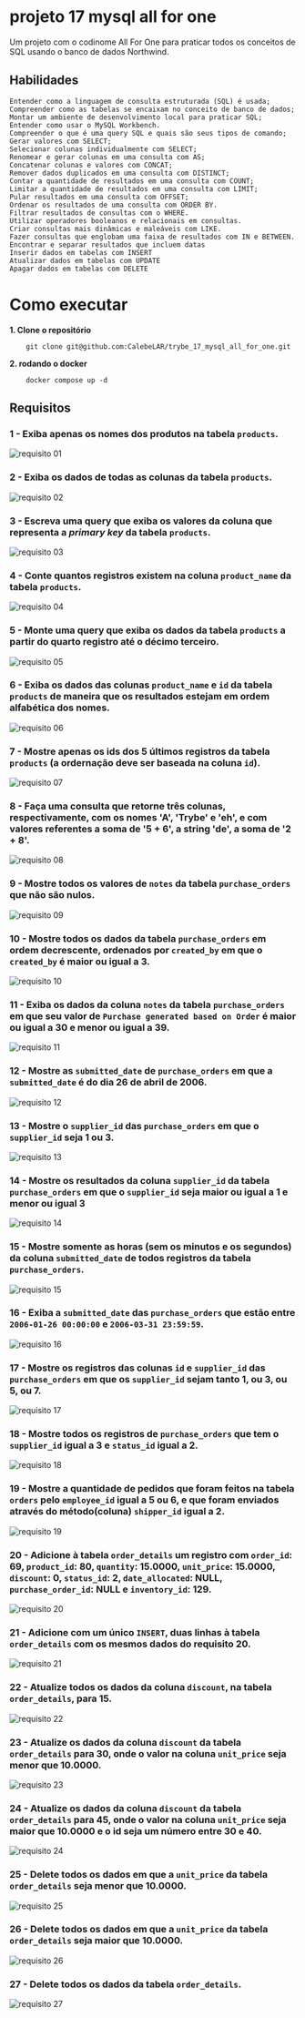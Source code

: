 # projeto 17 mysql all for one

Um projeto com o codinome All For One para praticar todos os conceitos de SQL usando o banco de dados Northwind.

## Habilidades
    Entender como a linguagem de consulta estruturada (SQL) é usada;
    Compreender como as tabelas se encaixam no conceito de banco de dados;
    Montar um ambiente de desenvolvimento local para praticar SQL;
    Entender como usar o MySQL Workbench.
    Compreender o que é uma query SQL e quais são seus tipos de comando;
    Gerar valores com SELECT;
    Selecionar colunas individualmente com SELECT;
    Renomear e gerar colunas em uma consulta com AS;
    Concatenar colunas e valores com CONCAT;
    Remover dados duplicados em uma consulta com DISTINCT;
    Contar a quantidade de resultados em uma consulta com COUNT;
    Limitar a quantidade de resultados em uma consulta com LIMIT;
    Pular resultados em uma consulta com OFFSET;
    Ordenar os resultados de uma consulta com ORDER BY.
    Filtrar resultados de consultas com o WHERE.
    Utilizar operadores booleanos e relacionais em consultas.
    Criar consultas mais dinâmicas e maleáveis com LIKE.
    Fazer consultas que englobam uma faixa de resultados com IN e BETWEEN.
    Encontrar e separar resultados que incluem datas
    Inserir dados em tabelas com INSERT
    Atualizar dados em tabelas com UPDATE
    Apagar dados em tabelas com DELETE


# Como executar

**1. Clone o repositório**
```shell
    git clone git@github.com:CalebeLAR/trybe_17_mysql_all_for_one.git
```

**2. rodando o docker**
```shell
    docker compose up -d
```

## Requisitos

### 1 - Exiba apenas os nomes dos produtos na tabela `products`.

![requisito 01](<images/Screenshot from 2024-09-30 14-12-50.png>) 

### 2 - Exiba os dados de todas as colunas da tabela `products`.

![requisito 02](<images/Screenshot from 2024-09-30 14-12-54.png>) 

### 3 - Escreva uma query que exiba os valores da coluna que representa a _primary key_ da tabela `products`.

![requisito 03](<images/Screenshot from 2024-09-30 14-12-59.png>) 

### 4 - Conte quantos registros existem na coluna `product_name` da tabela `products`.

![requisito 04](<images/Screenshot from 2024-09-30 14-13-04.png>) 

### 5 - Monte uma query que exiba os dados da tabela `products` a partir do quarto registro até o décimo terceiro.

![requisito 05](<images/Screenshot from 2024-09-30 14-13-09.png>) 

### 6 - Exiba os dados das colunas `product_name` e `id` da tabela `products` de maneira que os resultados estejam em ordem alfabética dos nomes.

![requisito 06](<images/Screenshot from 2024-09-30 14-13-13.png>) 

### 7 - Mostre apenas os ids dos 5 últimos registros da tabela `products` (a ordernação deve ser baseada na coluna `id`).

![requisito 07](<images/Screenshot from 2024-09-30 14-13-17.png>) 

### 8 - Faça uma consulta que retorne três colunas, respectivamente, com os nomes 'A', 'Trybe' e 'eh', e com valores referentes a soma de '5 + 6', a string 'de', a soma de '2 + 8'.

![requisito 08](<images/Screenshot from 2024-09-30 14-13-22.png>) 

### 9 - Mostre todos os valores de `notes` da tabela `purchase_orders` que não são nulos.

![requisito 09](<images/Screenshot from 2024-09-30 14-13-26.png>) 

### 10 - Mostre todos os dados da tabela `purchase_orders` em ordem decrescente, ordenados por `created_by` em que o `created_by` é maior ou igual a 3.

![requisito 10](<images/Screenshot from 2024-09-30 14-13-33.png>) 

### 11 - Exiba os dados da coluna `notes` da tabela `purchase_orders` em que seu valor de `Purchase generated based on Order` é maior ou igual a 30 e menor ou igual a 39.

![requisito 11](<images/Screenshot from 2024-09-30 14-13-37.png>) 

### 12 - Mostre as `submitted_date` de `purchase_orders` em que a `submitted_date` é do dia 26 de abril de 2006.

![requisito 12](<images/Screenshot from 2024-09-30 14-13-44.png>) 

### 13 - Mostre o `supplier_id` das `purchase_orders` em que o `supplier_id` seja 1 ou 3.

![requisito 13](<images/Screenshot from 2024-09-30 14-13-48.png>) 

### 14 - Mostre os resultados da coluna `supplier_id` da tabela `purchase_orders` em que o `supplier_id` seja maior ou igual a 1 e menor ou igual 3 

![requisito 14](<images/Screenshot from 2024-09-30 14-16-16.png>) 

### 15 - Mostre somente as horas (sem os minutos e os segundos) da coluna `submitted_date` de todos registros da tabela `purchase_orders`.

![requisito 15](<images/Screenshot from 2024-09-30 14-16-20.png>) 

### 16 - Exiba a `submitted_date` das `purchase_orders` que estão entre `2006-01-26 00:00:00` e `2006-03-31 23:59:59`.

![requisito 16](<images/Screenshot from 2024-09-30 14-16-24.png>) 

### 17 - Mostre os registros das colunas `id` e `supplier_id` das `purchase_orders` em que os `supplier_id` sejam tanto 1, ou 3, ou 5, ou 7.

![requisito 17](<images/Screenshot from 2024-09-30 14-16-28.png>) 

### 18 - Mostre todos os registros de `purchase_orders` que tem o `supplier_id` igual a 3 e `status_id` igual a 2.

![requisito 18](<images/Screenshot from 2024-09-30 14-16-32.png>) 

### 19 - Mostre a quantidade de pedidos que foram feitos na tabela `orders` pelo `employee_id` igual a 5 ou 6, e que foram enviados através do método(coluna) `shipper_id` igual a 2.

![requisito 19](<images/Screenshot from 2024-09-30 14-16-35.png>) 

### 20 - Adicione à tabela `order_details` um registro com `order_id`: 69, `product_id`: 80, `quantity`: 15.0000, `unit_price`: 15.0000, `discount`: 0, `status_id`: 2, `date_allocated`: NULL, `purchase_order_id`: NULL e `inventory_id`: 129.

![requisito 20](<images/Screenshot from 2024-09-30 14-16-40.png>) 

### 21 - Adicione com um único `INSERT`, duas linhas à tabela `order_details` com os mesmos dados do  requisito 20.

![requisito 21](<images/Screenshot from 2024-09-30 14-16-44.png>) 

### 22 - Atualize todos os dados da coluna `discount`, na tabela `order_details`, para 15.

![requisito 22](<images/Screenshot from 2024-09-30 14-16-48.png>) 

### 23 - Atualize os dados da coluna `discount` da tabela `order_details` para 30, onde o valor na coluna `unit_price` seja menor que 10.0000.

![requisito 23](<images/Screenshot from 2024-09-30 14-16-55.png>) 

### 24 - Atualize os dados da coluna `discount` da tabela `order_details` para 45, onde o valor na coluna `unit_price` seja maior que 10.0000 e o id seja um número entre 30 e 40.

![requisito 24](<images/Screenshot from 2024-09-30 14-16-59.png>) 

### 25 - Delete todos os dados em que a `unit_price` da tabela `order_details` seja menor que 10.0000.

![requisito 25](<images/Screenshot from 2024-09-30 14-17-04.png>) 

### 26 - Delete todos os dados em que a `unit_price` da tabela `order_details` seja maior que 10.0000.

![requisito 26](<images/Screenshot from 2024-09-30 14-17-08.png>) 

### 27 - Delete todos os dados da tabela `order_details`.

![requisito 27](<images/Screenshot from 2024-09-30 14-17-13.png>)


